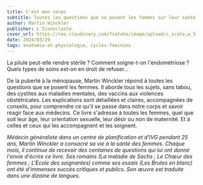 ```yaml
---
title: C'est mon corps
subtitle: Toutes les questions que se posent les femmes sur leur santé
author: Martin Winckler
publisher: L'Iconoclaste
cover_url: https://res.cloudinary.com/fcatuhe/image/upload/c_scale,w_512/v1711899163/raphaele-rodellar.fr/bibliotheque/9782378801267.jpg
date: 2024/03/29
tags: anatomie-et-physiologie, cycles-feminins
---
```


La pilule peut-elle rendre stérile ?
Comment soigne-t-on l'endométriose ?
Quels types de soins est-on en droit de refuser...

De la puberté à la ménopause, Martin Winckler répond à toutes les questions que se posent les femmes.
Il aborde tous les sujets, sans tabou, des cystites aux maladies mentales, des vaccins aux violences obstétricales. Les explications sont détaillées et claires, accompagnées de conseils, pour comprendre ce qu'il se passe dans notre corps et savoir réagir face aux médecins.
Ce livre s'adresse à toutes les femmes, quel que soit leur âge, leur orientation sexuelle, leur désir ou non de maternité. Et à celles et ceux qui les accompagnent et les soignent.

_Médecin généraliste dans un centre de planification et d'IVG pendant 25 ans, Martin Winckler a consacré sa vie à la santé des femmes. Chaque mois, il continue de recevoir des centaines de questions qui lui ont donné l'envie d'écrire ce livre. Ses romains (La maladie de Sachs ; Le Chœur des femmes ; L'Ecole des soignantes) comme ses essais (Les Brutes en blanc) ont été d'immenses succès critiques et publics. Son œuvre est traduite dans une dizaine de langues._
